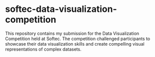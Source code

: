 # softec-data-visualization-competition
This repository contains my submission for the Data Visualization Competition held at Softec. The competition challenged participants to showcase their data visualization skills and create compelling visual representations of complex datasets.
